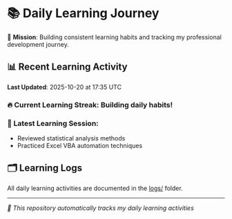 # 📚 Daily Learning Journey

🎯 **Mission**: Building consistent learning habits and tracking my professional development journey.

## 📊 Recent Learning Activity

**Last Updated**: 2025-10-20 at 17:35 UTC

### 🔥 Current Learning Streak: Building daily habits!

### 📝 Latest Learning Session:
- Reviewed statistical analysis methods
- Practiced Excel VBA automation techniques

## 🗂️ Learning Logs

All daily learning activities are documented in the [logs/](./logs/) folder.

---
*🤖 This repository automatically tracks my daily learning activities*
